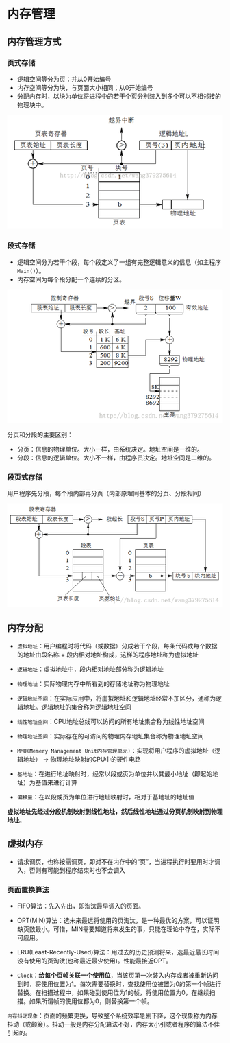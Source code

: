 # 内存管理

## 内存管理方式

### 页式存储

  - 逻辑空间等分为页；并从0开始编号
  - 内存空间等分为块，与页面大小相同；从0开始编号
  - 分配内存时，以块为单位将进程中的若干个页分别装入到多个可以不相邻接的物理块中。

![](page.png)

### 段式存储

  - 逻辑空间分为若干个段，每个段定义了一组有完整逻辑意义的信息（如主程序`Main()`）。
  - 内存空间为每个段分配一个连续的分区。

![](segment.png)

分页和分段的主要区别：

  - 分页：信息的物理单位。大小一样，由系统决定。地址空间是一维的。
  - 分段：信息的逻辑单位。大小不一样，由程序员决定。地址空间是二维的。

### 段页式存储

用户程序先分段，每个段内部再分页（内部原理同基本的分页、分段相同）

![](segment-page.png)

## 内存分配

- `虚拟地址`：用户编程时将代码（或数据）分成若干个段，每条代码或每个数据的地址由段名称 + 段内相对地址构成，这样的程序地址称为虚拟地址
- `逻辑地址`：虚拟地址中，段内相对地址部分称为逻辑地址
- `物理地址`：实际物理内存中所看到的存储地址称为物理地址

- `逻辑地址空间`：在实际应用中，将虚拟地址和逻辑地址经常不加区分，通称为逻辑地址。逻辑地址的集合称为逻辑地址空间
- `线性地址空间`：CPU地址总线可以访问的所有地址集合称为线性地址空间
- `物理地址空间`：实际存在的可访问的物理内存地址集合称为物理地址空间

- `MMU(Memery Management Unit内存管理单元)`：实现将用户程序的虚拟地址（逻辑地址） -> 物理地址映射的CPU中的硬件电路
- `基地址`：在进行地址映射时，经常以段或页为单位并以其最小地址（即起始地址）为基值来进行计算
- `偏移量`：在以段或页为单位进行地址映射时，相对于基地址的地址值

**虚拟地址先经过分段机制映射到线性地址，然后线性地址通过分页机制映射到物理地址**。

## 虚拟内存

- 请求调页，也称按需调页，即对不在内存中的“页”，当进程执行时要用时才调入，否则有可能到程序结束时也不会调入

### 页面置换算法

  - FIFO算法：先入先出，即淘汰最早调入的页面。

  - OPT(MIN)算法：选未来最远将使用的页淘汰，是一种最优的方案，可以证明缺页数最小。可惜，MIN需要知道将来发生的事，只能在理论中存在，实际不可应用。

  - LRU(Least-Recently-Used)算法：用过去的历史预测将来，选最近最长时间没有使用的页淘汰(也称最近最少使用)。性能最接近OPT。

  - `Clock`：**给每个页帧关联一个使用位**，当该页第一次装入内存或者被重新访问到时，将使用位置为1。每次需要替换时，查找使用位被置为0的第一个帧进行替换。在扫描过程中，如果碰到使用位为1的帧，将使用位置为0，在继续扫描。如果所谓帧的使用位都为0，则替换第一个帧。

`内存抖动现象`：页面的频繁更换，导致整个系统效率急剧下降，这个现象称为内存抖动（或颠簸）。抖动一般是内存分配算法不好，内存太小引或者程序的算法不佳引起的。
